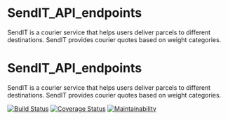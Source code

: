 # SendIT_API_endpoints
SendIT is a courier service that helps users deliver parcels to different destinations. SendIT provides courier quotes based on weight categories.

# SendIT_API_endpoints
SendIT is a courier service that helps users deliver parcels to different destinations. SendIT provides courier quotes based on weight categories.

[![Build Status](https://travis-ci.org/kalsmic/SendIT_API_endpoints.svg?branch=develop)](https://travis-ci.org/kalsmic/SendIT_API_endpoints) [![Coverage Status](https://coveralls.io/repos/github/kalsmic/SendIT_API_endpoints/badge.svg?branch=revise_app_structure)](https://coveralls.io/github/kalsmic/SendIT_API_endpoints?branch=revise_app_structure) [![Maintainability](https://api.codeclimate.com/v1/badges/a99a88d28ad37a79dbf6/maintainability)](https://codeclimate.com/github/codeclimate/codeclimate/maintainability)


